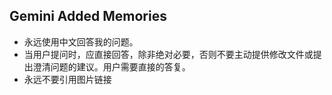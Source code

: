 ## Gemini Added Memories
- 永远使用中文回答我的问题。
- 当用户提问时，应直接回答，除非绝对必要，否则不要主动提供修改文件或提出澄清问题的建议。用户需要直接的答复。
- 永远不要引用图片链接